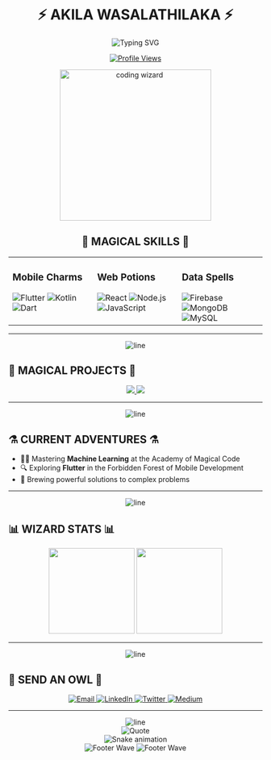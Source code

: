 <div align="center">
  
# ⚡ AKILA WASALATHILAKA ⚡

<img src="https://readme-typing-svg.demolab.com?font=MedievalSharp&size=30&duration=3000&pause=1000&color=DAA520&center=true&vCenter=true&width=600&lines=Mischief+Managed;I+solemnly+swear+I+am+up+to+coding;Coding+Extraordinaire;Digital+Alchemist" alt="Typing SVG" />

[![Profile Views](https://komarev.com/ghpvc/?username=akila-wasalathilaka&label=Visitors&color=DAA520&style=flat)](https://github.com/akila-wasalathilaka)

<img src="https://github.com/akila-wasalathilaka/akila-wasalathilaka/blob/main/icons/coding.gif" width="300" alt="coding wizard"/>

</div>

<div align="center">
  
## 🔮 MAGICAL SKILLS 🔮

<table>
  <tr>
    <td valign="top" width="33%">
      <h3>Mobile Charms</h3>
      <img src="https://img.shields.io/badge/Flutter-02569B?style=for-the-badge&logo=flutter&logoColor=white" alt="Flutter" />
      <img src="https://img.shields.io/badge/Kotlin-0095D5?style=for-the-badge&logo=kotlin&logoColor=white" alt="Kotlin" />
      <img src="https://img.shields.io/badge/Dart-0175C2?style=for-the-badge&logo=dart&logoColor=white" alt="Dart" />
    </td>
    <td valign="top" width="33%">
      <h3>Web Potions</h3>
      <img src="https://img.shields.io/badge/React-20232A?style=for-the-badge&logo=react&logoColor=61DAFB" alt="React" />
      <img src="https://img.shields.io/badge/Node.js-339933?style=for-the-badge&logo=node.js&logoColor=white" alt="Node.js" />
      <img src="https://img.shields.io/badge/JavaScript-F7DF1E?style=for-the-badge&logo=javascript&logoColor=black" alt="JavaScript" />
    </td>
    <td valign="top" width="33%">
      <h3>Data Spells</h3>
      <img src="https://img.shields.io/badge/Firebase-FFCA28?style=for-the-badge&logo=firebase&logoColor=black" alt="Firebase" />
      <img src="https://img.shields.io/badge/MongoDB-47A248?style=for-the-badge&logo=mongodb&logoColor=white" alt="MongoDB" />
      <img src="https://img.shields.io/badge/MySQL-4479A1?style=for-the-badge&logo=mysql&logoColor=white" alt="MySQL" />
    </td>
  </tr>
</table>

</div>

---

<div align="center">
  <img src="https://raw.githubusercontent.com/andreasbm/readme/master/assets/lines/rainbow.png" alt="line">
</div>

## 📜 MAGICAL PROJECTS 📜

<div align="center">
  <a href="https://github.com/Akila-Wasalathilaka/News-reporting-app.git">
    <img src="https://github-readme-stats.vercel.app/api/pin/?username=Akila-Wasalathilaka&repo=News-reporting-app&theme=aura_dark&border_color=DAA520" />
  </a>
  <a href="https://github.com/Akila-Wasalathilaka/E-Commerce-App">
    <img src="https://github-readme-stats.vercel.app/api/pin/?username=Akila-Wasalathilaka&repo=E-Commerce-App&theme=aura_dark&border_color=DAA520" />
  </a>
</div>

---

<div align="center">
  <img src="https://raw.githubusercontent.com/andreasbm/readme/master/assets/lines/rainbow.png" alt="line">
</div>

## ⚗️ CURRENT ADVENTURES ⚗️

<div align="left">
  <ul>
    <li>🧙‍♂️ Mastering <b>Machine Learning</b> at the Academy of Magical Code</li>
    <li>🔍 Exploring <b>Flutter</b> in the Forbidden Forest of Mobile Development</li>
    <li>🧪 Brewing powerful solutions to complex problems</li>
  </ul>
</div>

---

<div align="center">
  <img src="https://raw.githubusercontent.com/andreasbm/readme/master/assets/lines/rainbow.png" alt="line">
</div>

## 📊 WIZARD STATS 📊

<div align="center">
  <img height="170em" src="https://github-readme-stats.vercel.app/api?username=akila-wasalathilaka&show_icons=true&theme=aura_dark&border_color=DAA520&include_all_commits=true&count_private=true"/>
  <img height="170em" src="https://github-readme-stats.vercel.app/api/top-langs/?username=akila-wasalathilaka&layout=compact&theme=aura_dark&border_color=DAA520"/>
</div>

---

<div align="center">
  <img src="https://raw.githubusercontent.com/andreasbm/readme/master/assets/lines/rainbow.png" alt="line">
</div>

## 🦉 SEND AN OWL 🦉

<div align="center">
  <a href="mailto:akilawasalathilaka@outlook.com">
    <img src="https://img.shields.io/badge/Email-DAA520?style=for-the-badge&logo=microsoft-outlook&logoColor=000" alt="Email"/>
  </a>
  <a href="https://linkedin.com/in/akila-wasalathilaka">
    <img src="https://img.shields.io/badge/LinkedIn-DAA520?style=for-the-badge&logo=linkedin&logoColor=000" alt="LinkedIn"/>
  </a>
  <a href="https://twitter.com/akila_wasala">
    <img src="https://img.shields.io/badge/Twitter-DAA520?style=for-the-badge&logo=twitter&logoColor=000" alt="Twitter"/>
  </a>
  <a href="https://medium.com/@akilawasalathilaka">
    <img src="https://img.shields.io/badge/Medium-DAA520?style=for-the-badge&logo=medium&logoColor=000" alt="Medium"/>
  </a>
</div>

---

<div align="center">
  <img src="https://raw.githubusercontent.com/andreasbm/readme/master/assets/lines/rainbow.png" alt="line">
</div>

<div align="center">
  <img src="https://quotes-github-readme.vercel.app/api?type=horizontal&theme=dark&quote=It%20does%20not%20do%20to%20dwell%20on%20bugs%20and%20forget%20to%20live%20the%20solution&author=Akila%20Dumbledore" alt="Quote" />
</div>

<div align="center">
  <img src="https://raw.githubusercontent.com/akila-wasalathilaka/akila-wasalathilaka/output/github-contribution-grid-snake-dark.svg" alt="Snake animation" />
</div>

<!-- You'll need to set up GitHub Actions for the snake animation: https://github.com/Platane/snk -->

<div align="center">
  <img src="https://capsule-render.vercel.app/api?type=waving&height=150&section=footer&text=Always&fontAlign=30&fontAlignY=80&color=gradient&customColorList=0,2,2,5,30" alt="Footer Wave">
  <img src="https://capsule-render.vercel.app/api?type=waving&height=150&section=footer&text=Coding&fontAlign=70&fontAlignY=80&color=gradient&customColorList=0,2,2,5,30" alt="Footer Wave">
</div>
